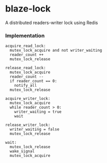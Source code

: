 # blaze-lock
A distributed readers-writer lock using Redis

### Implementation
```pseudo
acquire_read_lock:
  mutex_lock_acquire and not writer_waiting
  reader_count ++
  mutex_lock_release

release_read_lock:
  mutex_lock_acquire
  reader_count --
  if reader_count == 0:
    notify_all
  mutex_lock_release

acquire_writer_lock:
  mutex_lock_acquire
  while reader_count > 0:
    writer_waiting = true
    wait

release_writer_lock:
  writer_waiting = false
  mutex_lock_release

wait:
  mutex_lock_release
  wake_signal
  mutex_lock_acquire
```
